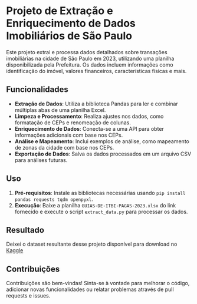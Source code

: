 # Projeto de Extração e Enriquecimento de Dados Imobiliários de São Paulo

Este projeto extrai e processa dados detalhados sobre transações imobiliárias na cidade de São Paulo em 2023, utilizando uma planilha disponibilizada pela Prefeitura. Os dados incluem informações como identificação do imóvel, valores financeiros, características físicas e mais.

## Funcionalidades

- **Extração de Dados**: Utiliza a biblioteca Pandas para ler e combinar múltiplas abas de uma planilha Excel.
- **Limpeza e Processamento**: Realiza ajustes nos dados, como formatação de CEPs e renomeação de colunas.
- **Enriquecimento de Dados**: Conecta-se a uma API para obter informações adicionais com base nos CEPs.
- **Análise e Mapeamento**: Inclui exemplos de análise, como mapeamento de zonas da cidade com base nos CEPs.
- **Exportação de Dados**: Salva os dados processados em um arquivo CSV para análises futuras.

## Uso

1. **Pré-requisitos**: Instale as bibliotecas necessárias usando `pip install pandas requests tqdm openpyxl`.
2. **Execução**: Baixe a planilha `GUIAS-DE-ITBI-PAGAS-2023.xlsx` do link fornecido e execute o script `extract_data.py` para processar os dados.

## Resultado

Deixei o dataset resultante desse projeto disponível para download no [Kaggle](https://www.kaggle.com/datasets/balkry/2023-so-paulo-real-estate-transactions-data/data)

## Contribuições

Contribuições são bem-vindas! Sinta-se à vontade para melhorar o código, adicionar novas funcionalidades ou relatar problemas através de pull requests e issues.

